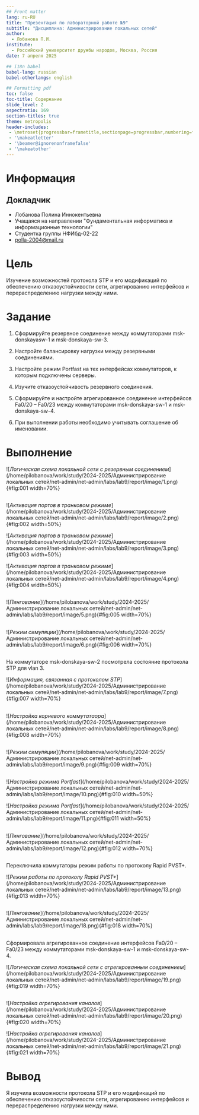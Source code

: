 ```yaml
---
## Front matter
lang: ru-RU
title: "Презентация по лабораторной работе №9"
subtitle: "Дисциплина: Администрирование локальных сетей"
author:
  - Лобанова П.И.
institute:
  - Российский университет дружбы народов, Москва, Россия
date: 7 апреля 2025

## i18n babel
babel-lang: russian
babel-otherlangs: english

## Formatting pdf
toc: false
toc-title: Содержание
slide_level: 2
aspectratio: 169
section-titles: true
theme: metropolis
header-includes:
 - \metroset{progressbar=frametitle,sectionpage=progressbar,numbering=fraction}
 - '\makeatletter'
 - '\beamer@ignorenonframefalse'
 - '\makeatother'
---
```


# Информация

## Докладчик


  * Лобанова Полина Иннокентьевна
  * Учащаяся на направлении "Фундаментальная информатика и информационные технологии"
  * Студентка группы НФИбд-02-22
  * [polla-2004@mail.ru](polla-2004@mail.ru)
  

# Цель 

Изучение возможностей протокола STP и его модификаций по обеспечению отказоустойчивости сети, агрегированию интерфейсов и перераспределению нагрузки между ними.

# Задание

1. Сформируйте резервное соединение между коммутаторами msk-donskayasw-1 и msk-donskaya-sw-3.

2. Настройте балансировку нагрузки между резервными соединениями.

3. Настройте режим Portfast на тех интерфейсах коммутаторов, к которым подключены серверы.

4. Изучите отказоустойчивость резервного соединения.

5. Сформируйте и настройте агрегированное соединение интерфейсов Fa0/20 – Fa0/23 между коммутаторами msk-donskaya-sw-1 и msk-donskaya-sw-4.

6. При выполнении работы необходимо учитывать соглашение об именовании.

# Выполнение

![*Логическая схема локальной сети с резервным соединением*](/home/pilobanova/work/study/2024-2025/Администрирование локальных сетей/net-admin/net-admin/labs/lab9/report/image/1.png){#fig:001 width=70%}

##

![*Активация портов в транковом режиме*](/home/pilobanova/work/study/2024-2025/Администрирование локальных сетей/net-admin/net-admin/labs/lab9/report/image/2.png){#fig:002 width=50%}

![*Активация портов в транковом режиме*](/home/pilobanova/work/study/2024-2025/Администрирование локальных сетей/net-admin/net-admin/labs/lab9/report/image/3.png){#fig:003 width=50%}

![*Активация портов в транковом режиме*](/home/pilobanova/work/study/2024-2025/Администрирование локальных сетей/net-admin/net-admin/labs/lab9/report/image/4.png){#fig:004 width=50%}

##

![*Пингование*](/home/pilobanova/work/study/2024-2025/Администрирование локальных сетей/net-admin/net-admin/labs/lab9/report/image/5.png){#fig:005 width=70%}

## 

![*Режим симуляции*](/home/pilobanova/work/study/2024-2025/Администрирование локальных сетей/net-admin/net-admin/labs/lab9/report/image/6.png){#fig:006 width=70%}

## 

На коммутаторе msk-donskaya-sw-2 посмотрела состояние протокола STP для vlan 3.

![*Информация, связанная с протоколом STP*](/home/pilobanova/work/study/2024-2025/Администрирование локальных сетей/net-admin/net-admin/labs/lab9/report/image/7.png){#fig:007 width=70%}


## 

![*Настройка корневого коммутатаора*](/home/pilobanova/work/study/2024-2025/Администрирование локальных сетей/net-admin/net-admin/labs/lab9/report/image/8.png){#fig:008 width=70%}

## 

![*Режим симуляции*](/home/pilobanova/work/study/2024-2025/Администрирование локальных сетей/net-admin/net-admin/labs/lab9/report/image/9.png){#fig:009 width=70%}

## 

![*Настройка режима Portfast*](/home/pilobanova/work/study/2024-2025/Администрирование локальных сетей/net-admin/net-admin/labs/lab9/report/image/10.png){#fig:010 width=50%}

![*Настройка режима Portfast*](/home/pilobanova/work/study/2024-2025/Администрирование локальных сетей/net-admin/net-admin/labs/lab9/report/image/11.png){#fig:011 width=50%}

## 

![*Пингование*](/home/pilobanova/work/study/2024-2025/Администрирование локальных сетей/net-admin/net-admin/labs/lab9/report/image/12.png){#fig:012 width=70%}

## 

Переключила коммутаторы режим работы по протоколу Rapid PVST+.

![*Режим работы по протоколу Rapid PVST+*](/home/pilobanova/work/study/2024-2025/Администрирование локальных сетей/net-admin/net-admin/labs/lab9/report/image/13.png){#fig:013 width=70%}


## 

![*Пингование*](/home/pilobanova/work/study/2024-2025/Администрирование локальных сетей/net-admin/net-admin/labs/lab9/report/image/18.png){#fig:018 width=70%}

## 

Сформировала агрегированное соединение интерфейсов Fa0/20 – Fa0/23 между коммутаторами msk-donskaya-sw-1 и msk-donskaya-sw-4.

![*Логическая схема локальной сети с агрегированным соединением*](/home/pilobanova/work/study/2024-2025/Администрирование локальных сетей/net-admin/net-admin/labs/lab9/report/image/19.png){#fig:019 width=70%}

## 

![*Настройка агрегирования каналов*](/home/pilobanova/work/study/2024-2025/Администрирование локальных сетей/net-admin/net-admin/labs/lab9/report/image/20.png){#fig:020 width=70%}

![*Настройка агрегирования каналов*](/home/pilobanova/work/study/2024-2025/Администрирование локальных сетей/net-admin/net-admin/labs/lab9/report/image/21.png){#fig:021 width=70%}


# Вывод

Я изучила возможности протокола STP и его модификаций по обеспечению отказоустойчивости сети, агрегированию интерфейсов и перераспределению нагрузки между ними.


